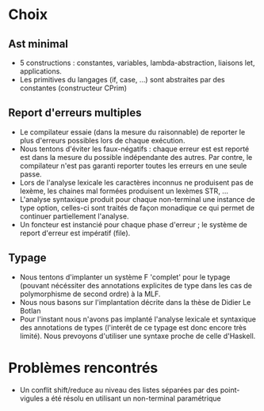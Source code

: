 
# Choix

## Ast minimal

- 5 constructions : constantes, variables, lambda-abstraction, liaisons let, applications.
- Les primitives du langages (if, case, ...) sont abstraites par des constantes (constructeur CPrim)

## Report d'erreurs multiples

- Le compilateur essaie (dans la mesure du raisonnable) de reporter le plus d'erreurs possibles lors de chaque exécution.
- Nous tentons d'éviter les faux-négatifs : chaque erreur est est reporté est dans la mesure du possible indépendante des autres. Par contre, le compilateur n'est pas garanti reporter toutes les erreurs en une seule passe.
- Lors de l'analyse lexicale les caractères inconnus ne produisent pas de lexème, les chaines mal formées produisent un lexèmes STR, ...
- L'analyse syntaxique produit pour chaque non-terminal une instance de type option, celles-ci sont traités de façon monadique ce qui permet de continuer partiellement l'analyse.
- Un foncteur est instancié pour chaque phase d'erreur ; le système de report d'erreur est impératif (file).

## Typage

- Nous tentons d'implanter un système F 'complet' pour le typage (pouvant nécéssiter des annotations explicites de type dans les cas de polymorphisme de second ordre) à la MLF.
- Nous nous basons sur l'implantation décrite dans la thèse de Didier Le Botlan
- Pour l'instant nous n'avons pas implanté l'analyse lexicale et syntaxique des annotations de types (l'interêt de ce typage est donc encore très limité). Nous prevoyons d'utiliser une syntaxe proche de celle d'Haskell.

# Problèmes rencontrés

- Un conflit shift/reduce au niveau des listes séparées par des point-vigules a été résolu en utilisant un non-terminal paramétrique